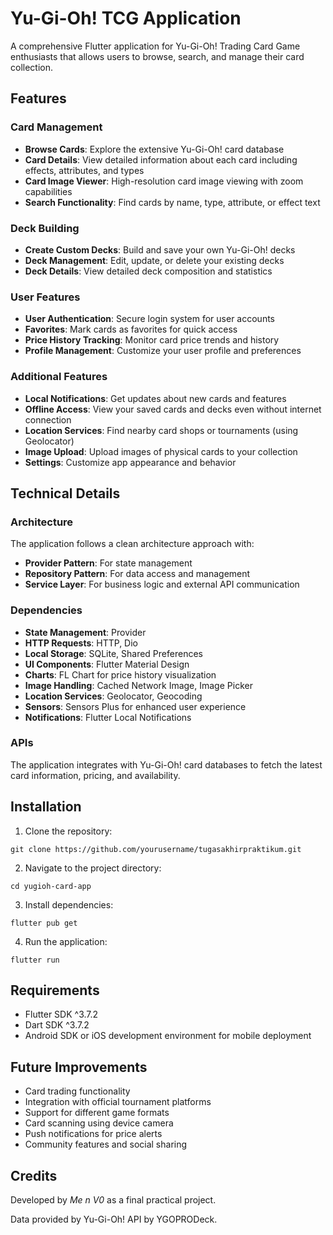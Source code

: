 # Yu-Gi-Oh! TCG Application

A comprehensive Flutter application for Yu-Gi-Oh! Trading Card Game enthusiasts that allows users to browse, search, and manage their card collection.

## Features

### Card Management
- **Browse Cards**: Explore the extensive Yu-Gi-Oh! card database
- **Card Details**: View detailed information about each card including effects, attributes, and types
- **Card Image Viewer**: High-resolution card image viewing with zoom capabilities
- **Search Functionality**: Find cards by name, type, attribute, or effect text

### Deck Building
- **Create Custom Decks**: Build and save your own Yu-Gi-Oh! decks
- **Deck Management**: Edit, update, or delete your existing decks
- **Deck Details**: View detailed deck composition and statistics

### User Features
- **User Authentication**: Secure login system for user accounts
- **Favorites**: Mark cards as favorites for quick access
- **Price History Tracking**: Monitor card price trends and history
- **Profile Management**: Customize your user profile and preferences

### Additional Features
- **Local Notifications**: Get updates about new cards and features
- **Offline Access**: View your saved cards and decks even without internet connection
- **Location Services**: Find nearby card shops or tournaments (using Geolocator)
- **Image Upload**: Upload images of physical cards to your collection
- **Settings**: Customize app appearance and behavior

## Technical Details

### Architecture
The application follows a clean architecture approach with:
- **Provider Pattern**: For state management
- **Repository Pattern**: For data access and management
- **Service Layer**: For business logic and external API communication

### Dependencies
- **State Management**: Provider
- **HTTP Requests**: HTTP, Dio
- **Local Storage**: SQLite, Shared Preferences
- **UI Components**: Flutter Material Design
- **Charts**: FL Chart for price history visualization
- **Image Handling**: Cached Network Image, Image Picker
- **Location Services**: Geolocator, Geocoding
- **Sensors**: Sensors Plus for enhanced user experience
- **Notifications**: Flutter Local Notifications

### APIs
The application integrates with Yu-Gi-Oh! card databases to fetch the latest card information, pricing, and availability.

## Installation

1. Clone the repository:
```
git clone https://github.com/yourusername/tugasakhirpraktikum.git
```

2. Navigate to the project directory:
```
cd yugioh-card-app
```

3. Install dependencies:
```
flutter pub get
```

4. Run the application:
```
flutter run
```

## Requirements
- Flutter SDK ^3.7.2
- Dart SDK ^3.7.2
- Android SDK or iOS development environment for mobile deployment

## Future Improvements
- Card trading functionality
- Integration with official tournament platforms
- Support for different game formats
- Card scanning using device camera
- Push notifications for price alerts
- Community features and social sharing


## Credits
Developed by *Me n V0* as a final practical project.

Data provided by Yu-Gi-Oh! API by YGOPRODeck.
